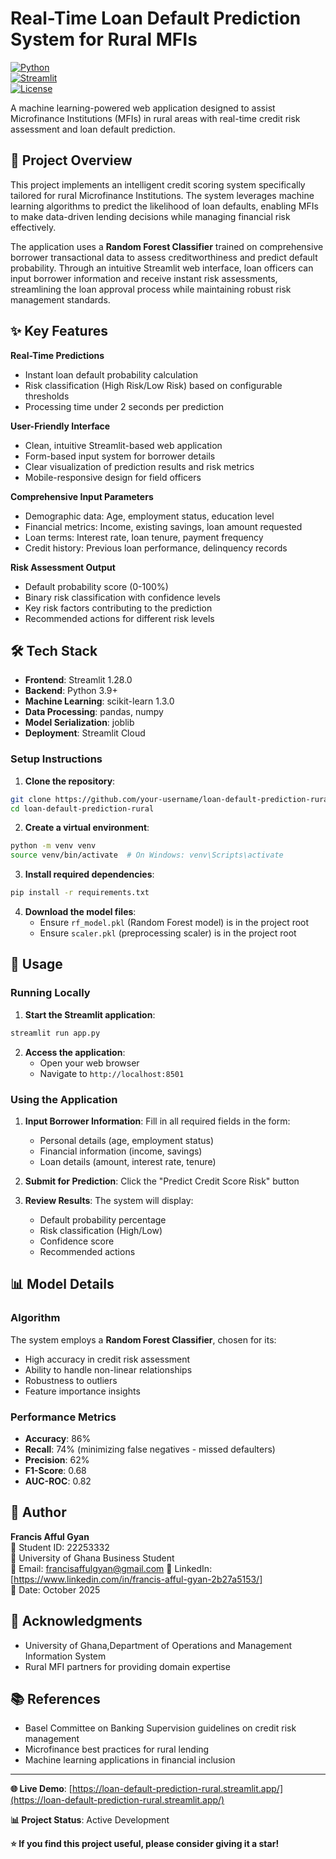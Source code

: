 # Real-Time Loan Default Prediction System for Rural MFIs

[![Python](https://img.shields.io/badge/python-3.10-blue)](https://www.python.org/)  
[![Streamlit](https://img.shields.io/badge/streamlit-1.29-orange)](https://streamlit.io/)  
[![License](https://img.shields.io/badge/license-MIT-green)](LICENSE)  

A machine learning-powered web application designed to assist Microfinance Institutions (MFIs) in rural areas with real-time credit risk assessment and loan default prediction.

## 🎯 Project Overview

This project implements an intelligent credit scoring system specifically tailored for rural Microfinance Institutions. The system leverages machine learning algorithms to predict the likelihood of loan defaults, enabling MFIs to make data-driven lending decisions while managing financial risk effectively.

The application uses a **Random Forest Classifier** trained on comprehensive borrower transactional data to assess creditworthiness and predict default probability. Through an intuitive Streamlit web interface, loan officers can input borrower information and receive instant risk assessments, streamlining the loan approval process while maintaining robust risk management standards.

## ✨ Key Features

**Real-Time Predictions**
- Instant loan default probability calculation
- Risk classification (High Risk/Low Risk) based on configurable thresholds
- Processing time under 2 seconds per prediction

**User-Friendly Interface**
- Clean, intuitive Streamlit-based web application
- Form-based input system for borrower details
- Clear visualization of prediction results and risk metrics
- Mobile-responsive design for field officers

**Comprehensive Input Parameters**
- Demographic data: Age, employment status, education level
- Financial metrics: Income, existing savings, loan amount requested
- Loan terms: Interest rate, loan tenure, payment frequency
- Credit history: Previous loan performance, delinquency records

**Risk Assessment Output**
- Default probability score (0-100%)
- Binary risk classification with confidence levels
- Key risk factors contributing to the prediction
- Recommended actions for different risk levels

## 🛠️ Tech Stack

- **Frontend**: Streamlit 1.28.0
- **Backend**: Python 3.9+
- **Machine Learning**: scikit-learn 1.3.0
- **Data Processing**: pandas, numpy
- **Model Serialization**: joblib
- **Deployment**: Streamlit Cloud

### Setup Instructions

1. **Clone the repository**:
```bash
git clone https://github.com/your-username/loan-default-prediction-rural.git
cd loan-default-prediction-rural
```

2. **Create a virtual environment**:
```bash
python -m venv venv
source venv/bin/activate  # On Windows: venv\Scripts\activate
```

3. **Install required dependencies**:
```bash
pip install -r requirements.txt
```

4. **Download the model files**:
   - Ensure `rf_model.pkl` (Random Forest model) is in the project root
   - Ensure `scaler.pkl` (preprocessing scaler) is in the project root

## 🚀 Usage

### Running Locally

1. **Start the Streamlit application**:
```bash
streamlit run app.py
```

2. **Access the application**:
   - Open your web browser
   - Navigate to `http://localhost:8501`

### Using the Application

1. **Input Borrower Information**: Fill in all required fields in the form:
   - Personal details (age, employment status)
   - Financial information (income, savings)
   - Loan details (amount, interest rate, tenure)

2. **Submit for Prediction**: Click the "Predict Credit Score Risk" button

3. **Review Results**: The system will display:
   - Default probability percentage
   - Risk classification (High/Low)
   - Confidence score
   - Recommended actions

## 📊 Model Details

### Algorithm
The system employs a **Random Forest Classifier**, chosen for its:
- High accuracy in credit risk assessment
- Ability to handle non-linear relationships
- Robustness to outliers
- Feature importance insights

### Performance Metrics
- **Accuracy**: 86%
- **Recall**: 74% (minimizing false negatives - missed defaulters)
- **Precision**: 62%
- **F1-Score**: 0.68
- **AUC-ROC**: 0.82

## 👥 Author

**Francis Afful Gyan**  
👤 Student ID: 22253332  
🏫 University of Ghana Business Student  
📧 Email: francisaffulgyan@gmail.com 
🔗 LinkedIn: [https://www.linkedin.com/in/francis-afful-gyan-2b27a5153/]  
📅 Date: October 2025

## 🙏 Acknowledgments

- University of Ghana,Department of Operations and Management Information System
- Rural MFI partners for providing domain expertise

## 📚 References

- Basel Committee on Banking Supervision guidelines on credit risk management
- Microfinance best practices for rural lending
- Machine learning applications in financial inclusion

---

**🌐 Live Demo**: [https://loan-default-prediction-rural.streamlit.app/](https://loan-default-prediction-rural.streamlit.app/)

**📊 Project Status**: Active Development

**⭐ If you find this project useful, please consider giving it a star!**
